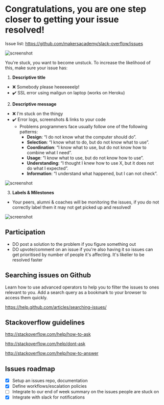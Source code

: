 # Congratulations, you are one step closer to getting your issue resolved!

Issue list: https://github.com/makersacademy/slack-overflow/issues

![screenshot](/img/issues.png)


You're stuck, you want to become unstuck. To increase the likelihood of this, make sure your issue has:


1. **Descriptive title**
  * :x: Somebody please heeeeeeelp!
  * :heavy_check_mark: SSL error using mailgun on laptop (works on Heroku)

2. **Descriptive message**

  * :x: I'm stuck on the thingy
  * :heavy_check_mark: Error logs, screenshots & links to your code
    * Problems programmers face usually follow one of the following patterns:
      - **Design**: “I do not know what the computer should do”.  
      - **Selection**: “I know what to do, but do not know what to use”.  
      - **Coordination**: “I know what to use, but do not know how to combine what I need”.  
      - **Usage**: “I know what to use, but do not know how to use”.  
      - **Understanding**: “I thought I knew how to use X, but it does not do what I expected”.  
      - **Information**: “I understand what happened, but I can not check”.


  ![screenshot](/img/description.png)

3. **Labels & Milestones**
  * Your peers, alumni & coaches will be monitoring the issues, if you do not correctly label them it may not get picked up and resolved!

  ![screenshot](/img/labels.png)

## Participation

* DO post a solution to the problem if you figure something out
* DO upvote/comment on an issue if you're also having it so issues can get prioritised by number of people it's affecting. It's likelier to be resolved faster

## Searching issues on Github

Learn how to use advanced operators to help you to filter the issues to ones relevant to you. Add a search query as a bookmark to your browser to access them quickly.

https://help.github.com/articles/searching-issues/

## Stackoverflow guidelines

http://stackoverflow.com/help/how-to-ask

http://stackoverflow.com/help/dont-ask

http://stackoverflow.com/help/how-to-answer

## Issues roadmap

- [x] Setup an issues repo, documentation
- [x] Define workflows/escalation policies
- [ ] Integrate to our end of week summary on the issues people are stuck on
- [x] Integrate with slack for notifications
